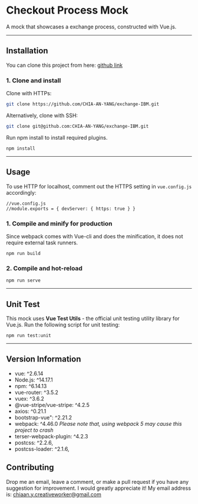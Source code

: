 # Checkout Process Mock

A mock that showcases a exchange process, constructed with Vue.js.

---

## Installation

You can clone this project from here: [github link](https://github.com/CHIA-AN-YANG/exchange-IBM.git)

### 1. Clone and install

Clone with HTTPs:

```bash
git clone https://github.com/CHIA-AN-YANG/exchange-IBM.git
```

Alternatively, clone with SSH:

```bash
git clone git@github.com:CHIA-AN-YANG/exchange-IBM.git
```

Run npm install to install required plugins.

```
npm install
```

---

## Usage

To use HTTP for localhost, comment out the HTTPS setting in `vue.config.js` accordingly:

```
//vue.config.js
//module.exports = { devServer: { https: true } }
```

### 1. Compile and minify for production

Since webpack comes with Vue-cli and does the minification, it does not require external task runners.

```
npm run build
```

### 2. Compile and hot-reload

```
npm run serve
```

---

## Unit Test

This mock uses **Vue Test Utils** - the official unit testing utility library for Vue.js.
Run the following script for unit testing:

```
npm run test:unit
```

---

## Version Information

- vue: ^2.6.14
- Node.js: ^14.17.1
- npm: ^6.14.13
- vue-router: ^3.5.2
- vuex: ^3.6.2
- @vue-stripe/vue-stripe: ^4.2.5
- axios: ^0.21.1
- bootstrap-vue": ^2.21.2
- webpack: ^4.46.0 _Please note that, using webpack 5 may cause this project to crash_
- terser-webpack-plugin: ^4.2.3
- postcss: ^2.2.6,
- postcss-loader: ^2.1.6,

## Contributing

Drop me an email, leave a comment, or make a pull request if you have any suggestion for improvement. I would greatly appreciate it!
My email address is: chiaan.y.creativeworker@gmail.com
